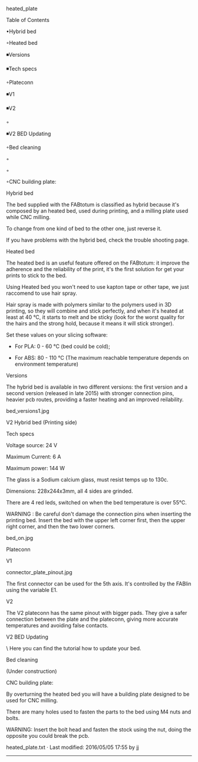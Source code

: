 

heated_plate

  

Table of Contents


•Hybrid bed

◦Heated bed

◾Versions


◾Tech specs



◦Plateconn

◾V1


◾V2



◦

◾V2 BED Updating



◦Bed cleaning


◦


◦


◦CNC building plate:


 
Hybrid bed


The bed supplied with the FABtotum is classified as hybrid because it's composed by an heated bed, used during printing, and a milling plate used while CNC milling. 

To change from one kind of bed to the other one, just reverse it. 

If you have problems with the hybrid bed, check the trouble shooting page. 

Heated bed


The heated bed is an useful feature offered on the FABtotum: it improve the adherence and the reliability of the print, it's the first solution for get your prints to stick to the bed. 

Using Heated bed you won't need to use kapton tape or other tape, we just raccomend to use hair spray. 

Hair spray is made with polymers similar to the polymers used in 3D printing, so they will combine and stick perfectly, and when it's heated at least at 40 °C, it starts to melt and be sticky (look for the worst quality for the hairs and the strong hold, because it means it will stick stronger). 

Set these values on your slicing software: 

- For PLA:  0 - 60 °C (bed could be cold); 

- For ABS: 80 - 110 °C (The maximum reachable temperature depends on environment temperature) 

Versions


The hybrid bed is available in two different versions: the first version and a second version (released in late 2015) with stronger connection pins, heavier pcb routes, providing a faster heating and an improved reilability. 

bed_versions1.jpg 

 

V2 Hybrid bed (Printing side) 

Tech specs


Voltage source: 24 V 

Maximum Current: 6 A 

Maximum power: 144 W 

The glass is a Sodium calcium glass, must resist temps up to 130c. 

Dimensions: 228x244x3mm, all 4 sides are grinded. 

There are 4 red leds, switched on when the bed temperature is over 55°C. 

WARNING : Be careful don't damage the connection pins when inserting the printing bed. Insert the bed with the upper left corner first, then the upper right corner, and then the two lower corners. 

bed_on.jpg 

Plateconn



V1


connector_plate_pinout.jpg 

The first connector can be used for the 5th axis. It's controlled by the FABlin using the variable E1. 

V2




 

The V2 plateconn has the same pinout with bigger pads. They give a safer connection between the plate and the plateconn, giving more accurate temperatures and avoiding false contacts. 

V2 BED Updating


\\ Here you can find the tutorial how to update your bed. 

Bed cleaning




(Under construction) 



CNC building plate:


By overturning the heated bed you will have a building plate designed to be used for CNC milling. 

There are many holes used to fasten the parts to the bed using M4 nuts and bolts. 

WARNING: Insert the bolt head and fasten the stock using the nut, doing the opposite you could break the pcb. 

 
  
heated_plate.txt · Last modified: 2016/05/05 17:55 by jj
 
--------------------------------------------------------------------------------
